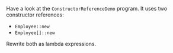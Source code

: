 Have a look at the `ConstructorReferenceDemo` program. It uses two constructor references:

* `Employee::new`
* `Employee[]::new`

Rewrite both as lambda expressions.
